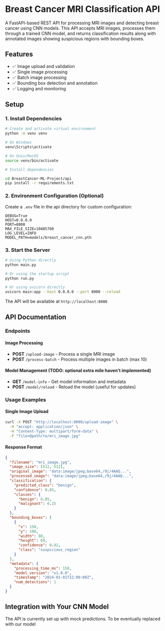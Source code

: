 # Breast Cancer MRI Classification API

A FastAPI-based REST API for processing MRI images and detecting breast cancer using CNN models. This API accepts MRI images, processes them through a trained CNN model, and returns classification results along with annotated images showing suspicious regions with bounding boxes.

## Features

- ✅ Image upload and validation
- ✅ Single image processing
- ✅ Batch image processing
- ✅ Bounding box detection and annotation
- ✅ Logging and monitoring

## Setup

### 1. Install Dependencies

```bash
# Create and activate virtual environment
python -m venv venv

# On Windows
venv\Scripts\activate

# On Unix/MacOS
source venv/bin/activate

# Install dependencies

cd BreastCancer-ML-Project/api
pip install -r requirements.txt
```

### 2. Environment Configuration (Optional)

Create a `.env` file in the api directory for custom configuration:

```env
DEBUG=True
HOST=0.0.0.0
PORT=8000
MAX_FILE_SIZE=10485760
LOG_LEVEL=INFO
MODEL_PATH=models/breast_cancer_cnn.pth
```

### 3. Start the Server

```bash
# Using Python directly
python main.py

# Or using the startup script
python run.py

# Or using uvicorn directly
uvicorn main:app --host 0.0.0.0 --port 8000 --reload
```

The API will be available at `http://localhost:8000`

## API Documentation

### Endpoints

#### Image Processing
- **POST** `/upload-image` - Process a single MRI image
- **POST** `/process-batch` - Process multiple images in batch (max 10)

#### Model Management (TODO: optional extra mile haven't implemented)
- **GET** `/model-info` - Get model information and metadata
- **POST** `/model/reload` - Reload the model (useful for updates)

### Usage Examples

#### Single Image Upload

```bash
curl -X POST "http://localhost:8000/upload-image" \
  -H "accept: application/json" \
  -H "Content-Type: multipart/form-data" \
  -F "file=@path/to/mri_image.jpg"
```

#### Response Format

```json
{
  "filename": "mri_image.jpg",
  "image_size": [512, 512],
  "original_image": "data:image/jpeg;base64,/9j/4AAQ...",
  "processed_image": "data:image/jpeg;base64,/9j/4AAQ...",
  "classification": {
    "predicted_class": "benign",
    "confidence": 0.85,
    "classes": {
      "benign": 0.85,
      "malignant": 0.15
    }
  },
  "bounding_boxes": [
    {
      "x": 150,
      "y": 100,
      "width": 80,
      "height": 60,
      "confidence": 0.92,
      "class": "suspicious_region"
    }
  ],
  "metadata": {
    "processing_time_ms": 150,
    "model_version": "v1.0.0",
    "timestamp": "2024-01-01T12:00:00Z",
    "num_detections": 1
  }
}
```

## Integration with Your CNN Model

The API is currently set up with mock predictions. To be eventually replaced with our model
